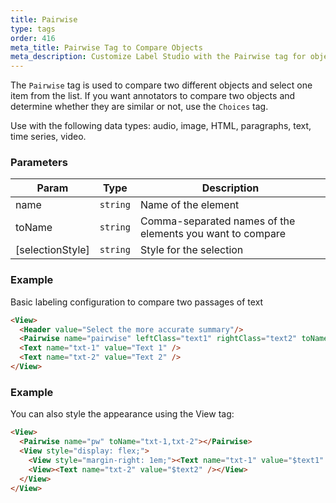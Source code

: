 ```yaml
---
title: Pairwise
type: tags
order: 416
meta_title: Pairwise Tag to Compare Objects
meta_description: Customize Label Studio with the Pairwise tag for object comparison tasks for machine learning and data science projects.
---
```


The `Pairwise` tag is used to compare two different objects and select one item from the list. If you want annotators to compare two objects and determine whether they are similar or not, use the `Choices` tag.

Use with the following data types: audio, image, HTML, paragraphs, text, time series, video.

### Parameters

| Param | Type | Description |
| --- | --- | --- |
| name | <code>string</code> | Name of the element |
| toName | <code>string</code> | Comma-separated names of the elements you want to compare |
| [selectionStyle] | <code>string</code> | Style for the selection |

### Example

Basic labeling configuration to compare two passages of text

```html
<View>
  <Header value="Select the more accurate summary"/>
  <Pairwise name="pairwise" leftClass="text1" rightClass="text2" toName="txt-1,txt-2"></Pairwise>
  <Text name="txt-1" value="Text 1" />
  <Text name="txt-2" value="Text 2" />
</View>
```
### Example

You can also style the appearance using the View tag:

```html
<View>
  <Pairwise name="pw" toName="txt-1,txt-2"></Pairwise>
  <View style="display: flex;">
    <View style="margin-right: 1em;"><Text name="txt-1" value="$text1" /></View>
    <View><Text name="txt-2" value="$text2" /></View>
  </View>
</View>
```
